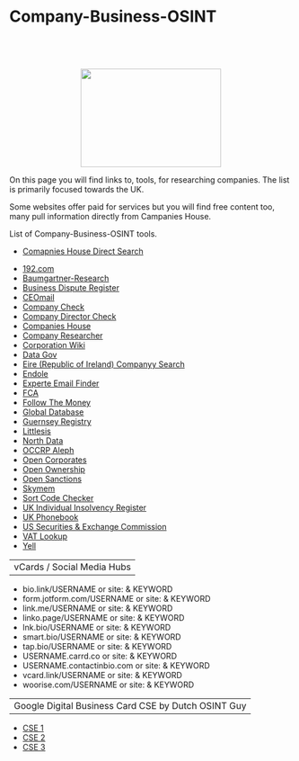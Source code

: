 # <p>Company-Business-OSINT<p>
<br></br>
<p align="center">
  <img width="250" height="175" src="https://www.cqcore.uk/wp-content/uploads/2024/06/Screenshot-2024-06-13-122030.png">
</p>
<p>On this page you will find links to, tools, for researching companies. The list is primarily focused towards the UK.</p> 
<p>Some websites offer paid for services but you will find free content too, many pull information directly from Campanies House.</p>
<p>List of Company-Business-OSINT tools.</p>
<ul>
 <p><li><a href="https://find-and-update.company-information.service.gov.uk/search?q=">Comapnies House Direct Search</a></li></p>
 <li><a href="https://192.com/businesses/">192.com</a></li>
 <li><a href="https://en.baumgartner-research.com/unternehmensregister">Baumgartner-Research</a></li>
 <Li><a href="https://www.disputesregister.org/advice/company-registries-by-country">Business Dispute Register</a></Li>
 <li><a href="https://ceoemail.com/">CEOmail</a></li>
 <li><a href="https://companycheck.co.uk/">Company Check</a></li>
 <li><a href="https://companydirectorcheck.com/search?find=">Company Director Check</a></li>
 <li><a href="https://companiesintheuk.co.uk/">Companies House</a></li>
 <li><a href="https://companyresearcher.exa.ai/">Company Researcher</a></li>
 <li><a href="https://www.corporationwiki.com/">Corporation Wiki</a></li>
 <li><a href="https://data.gov.uk/">Data Gov</a></li>
 <li><a href="https://core.cro.ie/">Eire (Republic of Ireland) Companyy Search</a></li>
 <li><a href="https://suite.endole.co.uk/insight/">Endole</a></li>
 <li><a href="https://www.experte.com/email-finder">Experte Email Finder</a></li>
 <li><a href="https://register.fca.org.uk/s">FCA</a></li>
 <li><a href="https://corruptiondata.eu/follow-the-money/">Follow The Money</a></li> 
 <li><a href="https://uk.globaldatabase.com/company?name=">Global Database</a></li>
 <li><a href="https://portal.guernseyregistry.com/">Guernsey Registry</a></li>
 <li><a href="http://littlesis.org/">Littlesis</a></li>
 <li><a href="https://www.northdata.com/">North Data</a></li>
 <li><a href="https://data.occrp.org/">OCCRP Aleph</a></li>
 <li><a href="https://opencorporates.com/">Open Corporates</a></li>
 <li><a href="https://register.openownership.org/search?q=">Open Ownership</a></li>
 <li><a href="https://www.opensanctions.org/">Open Sanctions</a></li>
 <li><a href="https://www.skymem.info/">Skymem</a></li>
 <li><a href="https://www.sortcodes.co.uk/sort-code-checker">Sort Code Checker</a></li>
 <li><a href="https://www.insolvencydirect.bis.gov.uk/eiir/IIRRegisterNameInput.asp?option=NAME&court=ALL">UK Individual Insolvency Register</a></li>
 <li><a href="https://ukphonebook.com/company-information">UK Phonebook</a></li>
 <li><a href="https://www.sec.gov/edgar/searchedgar/legacy/companysearch.html">US Securities & Exchange Commission</a></li>
 <li><a href="http://www.vat-lookup.co.uk/">VAT Lookup</a></li>
 <li><a href="https://www.yell.com/">Yell</a></li>
</ul>
<table>
      <tr>
       <td>vCards / Social Media Hubs</td>
     </tr>
  </table>
 <ul> 
     <li>bio.link/USERNAME or site: & KEYWORD</li>
     <li>form.jotform.com/USERNAME or site: & KEYWORD</li>
     <li>link.me/USERNAME or site: & KEYWORD</li>
     <li>linko.page/USERNAME or site: & KEYWORD</li>
     <li>lnk.bio/USERNAME or site: & KEYWORD</li>
     <li>smart.bio/USERNAME or site: & KEYWORD</li>
     <li>tap.bio/USERNAME or site: & KEYWORD</li>
     <li>USERNAME.carrd.co or site: & KEYWORD</li>
     <li>USERNAME.contactinbio.com or site: & KEYWORD</li>
     <li>vcard.link/USERNAME or site: & KEYWORD</li>
     <li>woorise.com/USERNAME or site: & KEYWORD</li>
 </ul>
 <table>
  <tr>
   <td>Google Digital Business Card CSE by Dutch OSINT Guy</td>
 </tr>
</table>
 <ul>
  <li><a href="https://cse.google.com/cse?cx=bee58a1c31f451e4a#gsc.tab=0">CSE 1</a></li>
  <li><a href="https://cse.google.com/cse?cx=c8b40db66ea102c6d#gsc.tab=0">CSE 2</a></li>
  <li><a href="https://cse.google.com/cse?cx=993b7d5363704714b#gsc.tab=0">CSE 3</a></li>
</ul>
